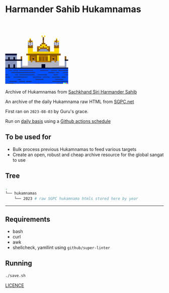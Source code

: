 # Harmander Sahib Hukamnamas

![Dall-e: harmandir sahib, 8 bit pixel style](icon.png)

Archive of Hukamnamas from [Sachkhand Siri Harmander Sahib](https://en.wikipedia.org/wiki/Golden_Temple)

An archive of the daily Hukamnama raw HTML from [SGPC.net](http://SGPC.net)

First ran on `2023-08-03` by Guru's grace.

Run on [daily basis](.github/workflows/save-hukamnama.yaml) using a [Github actions schedule](https://docs.github.com/en/actions/using-workflows/events-that-trigger-workflows#schedule)

## To be used for

- Bulk process previous Hukamnamas to feed various targets
- Create an open, robust and cheap archive resource for the global sangat to use

## Tree

```bash
.
└── hukamnamas
    └── 2023 # raw SGPC hukamnama htmls stored here by year

```

---

## Requirements

- bash
- curl
- awk
- shellcheck, yamllint using `github/super-linter`

## Running

```bash
./save.sh
```

[LICENCE](LICENCE)

